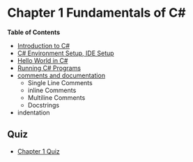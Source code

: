 # Chapter 1 Fundamentals of C#

**Table of Contents**

- [Introduction to C#](Chapter-1.1-Basics.md)
- [C# Environment Setup, IDE Setup](Chapter-1.1-Basics.md#installing-python)
- [Hello World in C#](Chapter-1.1-Basics.md#hello-world-with-idle)
- [Running C# Programs](Chapter-1.1-Basics.md#creating-editing-and-running-python-files)
- [comments and documentation](Chapter-1.1-Basics.md#comment-lines)
    - Single Line Comments
    - inline Comments
    - Multiline Comments
    - Docstrings
- indentation

## Quiz

- [Chapter 1 Quiz](quiz)
